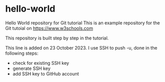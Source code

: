  # hello-world
Hello World repository for Git tutorial
This is an example repository for the Git tutoial on https://www.w3schools.com

This repository is built step by step in the tutorial. 

This line is added on 23 October 2023. I use SSH to push -u, done in the following steps:
- check for existing SSH key
- generate SSH key
- add SSH key to GitHub account
  
